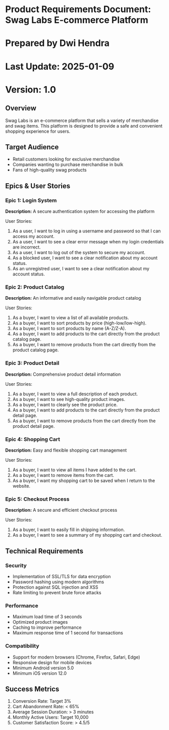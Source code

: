 # Product Requirements Document: Swag Labs E-commerce Platform
# Prepared by Dwi Hendra
# Last Update: 2025-01-09
# Version: 1.0

## Overview
Swag Labs is an e-commerce platform that sells a variety of merchandise and swag items. This platform is designed to provide a safe and convenient shopping experience for users.

## Target Audience
- Retail customers looking for exclusive merchandise
- Companies wanting to purchase merchandise in bulk
- Fans of high-quality swag products

## Epics & User Stories

### Epic 1: Login System
**Description:** A secure authentication system for accessing the platform

User Stories:
1. As a user, I want to log in using a username and password so that I can access my account.
2. As a user, I want to see a clear error message when my login credentials are incorrect.
3. As a user, I want to log out of the system to secure my account.
4. As a blocked user, I want to see a clear notification about my account status.
5. As an unregistred user, I want to see a clear notification about my account status.

### Epic 2: Product Catalog
**Description:** An informative and easily navigable product catalog

User Stories:
1. As a buyer, I want to view a list of all available products.
2. As a buyer, I want to sort products by price (high-low/low-high).
3. As a buyer, I want to sort products by name (A-Z/Z-A).
4. As a buyer, I want to add products to the cart directly from the product catalog page.
5. As a buyer, I want to remove products from the cart directly from the product catalog page.

### Epic 3: Product Detail
**Description:** Comprehensive product detail information

User Stories:
1. As a buyer, I want to view a full description of each product.
2. As a buyer, I want to see high-quality product images.
3. As a buyer, I want to clearly see the product price.
4. As a buyer, I want to add products to the cart directly from the product detail page.
5. As a buyer, I want to remove products from the cart directly from the product detail page.

### Epic 4: Shopping Cart
**Description:** Easy and flexible shopping cart management

User Stories:
1. As a buyer, I want to view all items I have added to the cart.
2. As a buyer, I want to remove items from the cart.
3. As a buyer, I want my shopping cart to be saved when I return to the website.

### Epic 5: Checkout Process
**Description:** A secure and efficient checkout process

User Stories:
1. As a buyer, I want to easily fill in shipping information.
2. As a buyer, I want to see a summary of my shopping cart and checkout.

## Technical Requirements

### Security
- Implementation of SSL/TLS for data encryption
- Password hashing using modern algorithms
- Protection against SQL injection and XSS
- Rate limiting to prevent brute force attacks

### Performance
- Maximum load time of 3 seconds
- Optimized product images
- Caching to improve performance
- Maximum response time of 1 second for transactions

### Compatibility
- Support for modern browsers (Chrome, Firefox, Safari, Edge)
- Responsive design for mobile devices
- Minimum Android version 5.0
- Minimum iOS version 12.0

## Success Metrics
1. Conversion Rate: Target 3%
2. Cart Abandonment Rate: < 65%
3. Average Session Duration: > 3 minutes
4. Monthly Active Users: Target 10,000
5. Customer Satisfaction Score: > 4.5/5